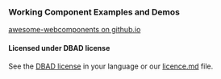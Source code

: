 ### Working Component Examples and Demos

[awesome-webcomponents on github.io](https://riaevangelist.github.io/awesome-webcomponents/)

#### Licensed under DBAD license
See the [DBAD license](https://github.com/philsturgeon/dbad) in your language or our [licence.md](https://github.com/RIAEvangelist/awesome-webcomponents/blob/master/LICENSE.md) file.
